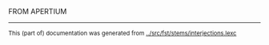 
FROM APERTIUM

* * *
<small>This (part of) documentation was generated from [../src/fst/stems/interjections.lexc](http://github.com/giellalt/lang-deu/blob/main/../src/fst/stems/interjections.lexc)</small>